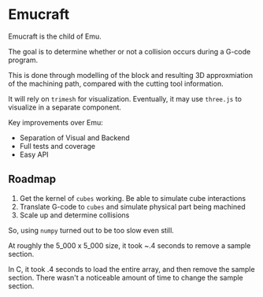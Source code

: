 # Emucraft
Emucraft is the child of Emu.  

The goal is to determine whether or not a collision occurs during a G-code program.

This is done through modelling of the block and resulting 3D approxmiation of the machining path, compared with the cutting tool information.

It will rely on `trimesh` for visualization.  Eventually, it may use `three.js` to visualize in a separate component.

Key improvements over Emu:

- Separation of Visual and Backend
- Full tests and coverage
- Easy API

## Roadmap
1.  Get the kernel of `cubes` working.  Be able to simulate cube interactions
2.  Translate G-code to `cubes` and simulate physical part being machined
3.  Scale up and determine collisions


So, using `numpy` turned out to be too slow even still.

At roughly the 5_000 x 5_000 size, it took ~.4 seconds to remove a sample section.

In C, it took .4 seconds to load the entire array, and then remove the sample section.  There wasn't a noticeable amount of time to change the sample section.